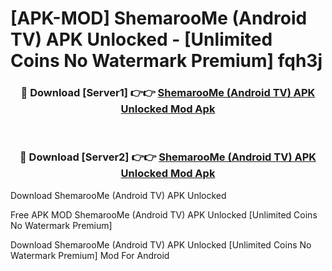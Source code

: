 # [APK-MOD] ShemarooMe (Android TV) APK Unlocked - [Unlimited Coins No Watermark Premium] fqh3j



<div align="center">
<h3>🔴 Download [Server1] 👉👉 <a href="https://momento.my/?title=ShemarooMe_(Android_TV)_APK_Unlocked">ShemarooMe (Android TV) APK Unlocked Mod Apk</a></h3><br>

<h3>🔴 Download [Server2] 👉👉 <a href="https://momento.my/?title=ShemarooMe_(Android_TV)_APK_Unlocked">ShemarooMe (Android TV) APK Unlocked Mod Apk</a></h3>
</div>



Download ShemarooMe (Android TV) APK Unlocked 

Free APK MOD ShemarooMe (Android TV) APK Unlocked [Unlimited Coins No Watermark Premium]

Download ShemarooMe (Android TV) APK Unlocked [Unlimited Coins No Watermark Premium] Mod For Android
